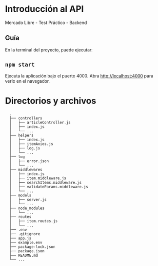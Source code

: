 # Introducción al API

Mercado Libre - Test Práctico - Backend
## Guía
En la terminal del proyecto, puede ejecutar:

## `npm start`

Ejecuta la aplicación bajo el puerto 4000.
Abra [http://localhost:4000](http://localhost:4000) para verlo en el navegador.

# Directorios y archivos

```
  .
  ├── controllers
  │   ├── articleController.js
  │   ├── index.js
  │   └── ...
  ├── helpers
  │   ├── index.js
  │   ├── itemAxios.js
  │   ├── log.js
  │   └── ...
  ├── log
  │   ├── error.json
  │   └── ...
  ├── middlewares
  │   ├── index.js
  │   ├── item.middleware.js
  │   ├── searchItems.middleware.js
  │   ├── validateParams.middleware.js
  │   └── ...
  ├── models
  │   ├── server.js
  │   └── ...
  ├── node_modules
  │   └── ...
  ├── routes
  │   ├── item.routes.js
  │   └── ...
  ├── .env
  ├── .gitignore
  ├── app.js
  ├── example.env
  ├── package-lock.json
  ├── package.json
  ├── README.md
  └── ...
```
